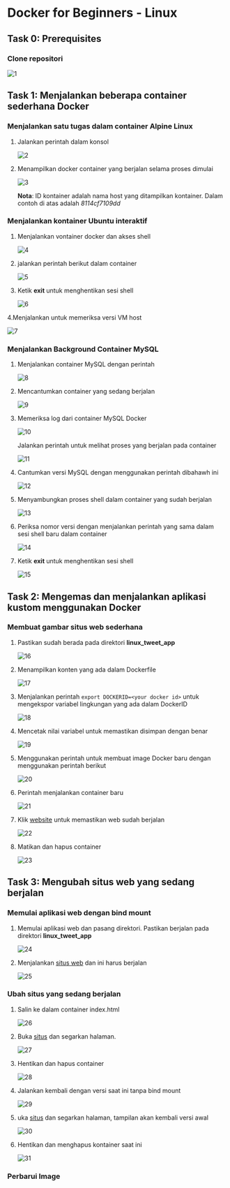 # Docker for Beginners - Linux

## Task 0: Prerequisites
### Clone repositori 

![1](9/1.png)

## Task 1: Menjalankan beberapa container sederhana Docker
### Menjalankan satu tugas dalam container Alpine Linux
1. Jalankan perintah dalam konsol

    ![2](9/2.png)    

2. Menampilkan docker container yang berjalan selama proses dimulai

    ![3](9/3.png)
    
   **Nota**: ID kontainer adalah nama host yang ditampilkan kontainer. Dalam contoh di atas adalah *8114cf7109dd*
   
### Menjalankan kontainer Ubuntu interaktif
1. Menjalankan vontainer docker dan akses shell

    ![4](9/4.png)
 
2. jalankan perintah berikut dalam container

    ![5](9/5.png)
   
3. Ketik **exit** untuk menghentikan sesi shell
 
    ![6](9/6.png)
    
4.Menjalankan untuk memeriksa versi VM host

   ![7](9/7.png)
   
### Menjalankan Background Container MySQL 
1. Menjalankan container MySQL dengan perintah

    ![8](9/8.png)
 
2. Mencantumkan container yang sedang berjalan

    ![9](9/9.png)
    
3. Memeriksa log dari container MySQL Docker

    ![10](9/10.png)   
    
    Jalankan perintah untuk melihat proses yang berjalan pada container
    
    ![11](9/17.png)
    
4.  Cantumkan versi MySQL dengan menggunakan perintah dibahawh ini
    
    ![12](9/11.png)
    
5. Menyambungkan proses shell dalam container yang sudah berjalan
    
    ![13](9/12.png)
    
6. Periksa nomor versi dengan menjalankan perintah yang sama dalam sesi shell baru dalam container
    
    ![14](9/13.png)  
    
7. Ketik **exit** untuk menghentikan sesi shell
 
    ![15](9/14.png)    
    
## Task 2: Mengemas dan menjalankan aplikasi kustom menggunakan Docker
### Membuat gambar situs web sederhana
1. Pastikan sudah berada pada direktori **linux_tweet_app**

    ![16](9/15.png)
    
2.  Menampilkan konten yang ada dalam Dockerfile

    ![17](9/16.png)  
    
3. Menjalankan perintah ```export DOCKERID=<your docker id>``` untuk mengekspor variabel lingkungan yang ada dalam DockerID
    
    ![18](9/18.png)
    
4. Mencetak nilai variabel untuk memastikan disimpan dengan benar

    ![19](9/19.png) 
    
5. Menggunakan perintah untuk membuat image Docker baru dengan menggunakan perintah berikut

   ![20](9/20.png)    
   
6. Perintah menjalankan container baru

   ![21](9/21.png) 
   
7. Klik [website](http://ip172-19-0-3-ci4jndggftqg00ehj120-80.direct.labs.play-with-docker.com/) untuk memastikan web sudah berjalan   
    
    ![22](9/22.png) 
    
8. Matikan dan hapus container
    
    ![23](9/23.png) 
    
## Task 3: Mengubah situs web yang sedang berjalan    
### Memulai aplikasi web dengan bind mount
1. Memulai aplikasi web dan pasang direktori. Pastikan berjalan pada direktori **linux_tweet_app**

    ![24](9/24.png) 
    
2. Menjalankan [situs web](http://ip172-19-0-3-ci4jndggftqg00ehj120-80.direct.labs.play-with-docker.com/) dan ini harus berjalan
    
    ![25](9/25.png) 
    
### Ubah situs yang sedang berjalan
1. Salin ke dalam container index.html

    ![26](9/26.png) 
    
2. Buka [situs](http://ip172-19-0-3-ci4jndggftqg00ehj120-80.direct.labs.play-with-docker.com/) dan segarkan halaman.

    ![27](9/25.png) 
    
3. Hentikan dan hapus container
    
    ![28](9/27.png) 
    
4. Jalankan kembali dengan versi saat ini tanpa bind mount

    ![29](9/28.png)
    
5. uka [situs](http://ip172-19-0-3-ci4jndggftqg00ehj120-80.direct.labs.play-with-docker.com/) dan segarkan halaman, tampilan akan kembali versi awal   

    ![30](9/29.png) 
    
6. Hentikan dan menghapus kontainer saat ini

    ![31](9/27.png)    
    
### Perbarui Image    
